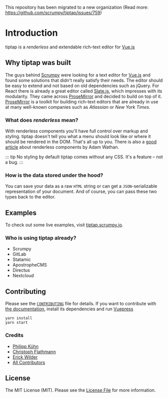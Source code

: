 This repository has been migrated to a new organization (Read more: https://github.com/scrumpy/tiptap/issues/759)

# Introduction

tiptap is a _renderless_ and extendable rich-text editor for [Vue.js](https://github.com/vuejs/vue)

## Why tiptap was built

The guys behind [Scrumpy][@scrumpy] were looking for a text editor for [Vue.js][@vuejs] and 
found some solutions that didn't really satisfy their needs. The editor should be easy to extend and not based on old dependencies
such as jQuery. For React there is already a great editor called [Slate.js][@slatejs], 
which impresses with its modularity. They came across [ProseMirror][@ProseMirror] and decided to build
on top of it. [ProseMirror][@ProseMirror] is a toolkit for building rich-text editors that are already in use at many well-known companies such as *Atlassian* or *New York Times*.

### What does *renderless* mean?

With renderless components you'll have full control over markup and styling. tiptap doesn't tell you what a menu should look like or where it should be rendered in the DOM. That's all up to you. There is also a [good article][@renderless] about renderless components by Adam Wathan.

::: tip No styling by default
tiptap comes without any CSS. It's a feature – not a bug.
:::

### How is the data stored under the hood?

You can save your data as a raw `HTML` string or can get a `JSON`-serializable representation of your document. And of course, you can pass these two types back to the editor.

## Examples
To check out some live examples, visit [tiptap.scrumpy.io][@tiptap-examples].

### Who is using tiptap already?
- Scrumpy
- GitLab
- Statamic
- ApostropheCMS
- Directus
- Nextcloud

## Contributing

Please see the [`CONTRIBUTING`][@tiptap-contrib] file for details. If you want to contribute with 
[the documentation][@tiptap-docs], install its dependencies and run [Vuepress][@vuepress]

```
yarn install
yarn start
```

### Credits

- [Philipp Kühn](https://github.com/philippkuehn)
- [Christoph Flathmann](https://github.com/Chrissi2812)
- [Erick Wilder](https://github.com/erickwilder)
- [All Contributors](https://github.com/scrumpy/tiptap/graphs/contributors)

## License

The MIT License (MIT). Please see the [License File][@tiptap-license] for more information.

[@ProseMirror]: https://github.com/ProseMirror
[@renderless]: https://adamwathan.me/renderless-components-in-vuejs/
[@scrumpy]: https://scrumpy.io
[@slatejs]: https://github.com/ianstormtaylor/slate
[@tiptap-contrib]: https://github.com/scrumpy/tiptap/blob/master/CONTRIBUTING.md
[@tiptap-docs]: https://github.com/scrumpy/tiptap-docs
[@tiptap-examples]: https://tiptap.scrumpy.io/
[@tiptap-license]: https://github.com/scrumpy/tiptap/blob/master/LICENSE.md
[@vuejs]: https://vuejs.org/
[@vuepress]: https://vuepress.vuejs.org/
